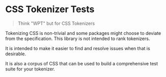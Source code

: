 # CSS Tokenizer Tests

> Think "WPT" but for CSS Tokenizers

Tokenizing CSS is non-trivial and some packages might choose to deviate from the specification.
This library is not intended to rank tokenizers.

It is intended to make it easier to find and resolve issues when that is desirable.

It is also a corpus of CSS that can be used to build a comprehensive test suite for your tokenizer.
